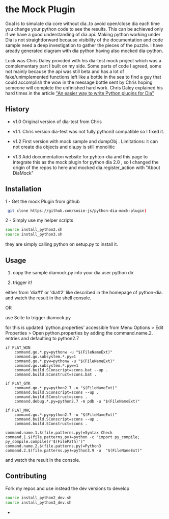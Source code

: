 # the Mock Plugin

Goal is to simulate dia core without dia..to avoid open/close dia each time you change your python code to see the results. This can be achieved only if we have a good understanding of dia api. Making python working under Dia is not straightforward because visibility of the documentation and code sample need a deep investigation to gather the pieces of the puzzle. I have
aready generated diagram with dia python having also mocked dia-python.

Luck was Chris Daley provided with his dia-test mock project which was a complementary part I built on my side. Some parts of code I agreed, some not mainly because the api was still beta and has a lot of fake/unimplemented functions left like a bottle in the sea to find a guy that could accomplish the wow in the message bottle sent by Chris hoping someone will complete the unfinished hard work. Chris Daley explained his hard times in the article ["An easier way to write Python plugins for Dia"](https://chrisdaley.biz/easy-python-for-dia.html)

## History

- v1.0  Original version of dia-test from Chris 

- v1.1. Chris version dia-test was not fully python3 compatible so I fixed it.

- v1.2 First version with mock sample and dumpObj . 
Limitations: it can not create dia objects and dia.py is still monolitic

- v1.3 Add documentation website for pyhton-dia and this page to integrate this as the mock plugin for python dia 2.0 , 
so I changed the origin of the repos to here and mocked dia.register_action with "About DiaMock" 


## Installation 

1 - Get the mock Plugin from github

```sh
 git clone https://github.com/sosie-js/python-dia-mock-plugin) 
```

2 - Simply use my helper scripts 

```sh
source install_python2.sh
source install_python3.sh
```

they are simply calling python on setup.py to install it.

## Usage

1. copy the sample diamock.py into your dia user python dir 

2. trigger it!

either from 'dia#1' or 'dia#2' like described in the homepage of python-dia.
and watch the result in the shell console. 

OR

use Scite to trigger diamock.py

for this is updated 'python.properties' 
accessible from Menu Options > Edit Properties >  Open python.properties
by adding the command.name.2. entries and defaulting to python2.7

```
if PLAT_WIN
	command.go.*.py=pythonw -u "$(FileNameExt)"
	command.go.subsystem.*.py=1
	command.go.*.pyw=pythonw -u "$(FileNameExt)"
	command.go.subsystem.*.pyw=1
	command.build.SConscript=scons.bat --up .
	command.build.SConstruct=scons.bat .

if PLAT_GTK
	command.go.*.py=python2.7 -u "$(FileNameExt)"
	command.build.SConscript=scons --up .
	command.build.SConstruct=scons .
	command.debug.*.py=python2.7 -m pdb -u "$(FileNameExt)"
	
if PLAT_MAC
	command.go.*.py=python2.7 -u "$(FileNameExt)"
	command.build.SConscript=scons --up .
	command.build.SConstruct=scons .

command.name.1.$(file.patterns.py)=Syntax Check
command.1.$(file.patterns.py)=python -c "import py_compile; py_compile.compile(r'$(FilePath)')"
command.name.2.$(file.patterns.py)=Python3
command.2.$(file.patterns.py)=python3.9 -u  "$(FileNameExt)"
```

and watch the result in the console. 

## Contributing

Fork my repos and use instead the dev versions to develop 

```sh
source install_python2_dev.sh
source install_python3_dev.sh
```

-


